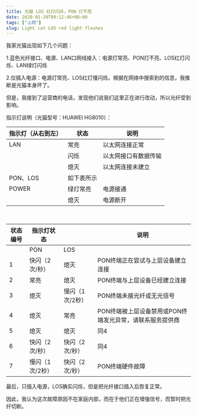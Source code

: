 ```yaml
---
title: 光猫 LOS 红灯闪烁，PON 灯不亮
date: 2020-05-20T09:12:46+08:00
tags: ["上网"]
slug: Light cat LOS red light flashes
---
```


我家光猫出现如下几个问题：

1.蓝色光纤接口、电源、LAN口网线接入：电源灯常亮、PON灯不亮、LOS红灯闪烁、LAN绿灯闪烁

2.仅插入电源：电源灯常亮、LOS红灯慢闪烁。根据在网络中搜索到的信息，我推断是光猫本身坏了。

但是，我接到了运营商的电话，发现他们说我们这里正在进行改动，所以光纤受到影响。

指示灯说明（光猫型号：HUAWEI HG8010）：

| 指示灯（从右到左） | 状态       | 说明                 |
| ------------------ | ---------- | -------------------- |
| LAN                | 常亮       | 以太网连接正常       |
|                    | 闪烁       | 以太网接口有数据传输 |
|                    | 熄灭       | 以太网连接未建立     |
| PON、LOS           | 如下表所示 |                      |
| POWER              | 绿灯常亮   | 电源接通             |
|                    | 熄灭       | 电源断开             |

</br>

| 状态编号 | 指示灯状态      |                 | 说明                                                     |
| -------- | --------------- | --------------- | -------------------------------------------------------- |
|          | PON             | LOS             |                                                          |
| 1        | 快闪（2次/秒）  | 熄灭            | PON终端正在尝试与上层设备建立连接                        |
| 2        | 常亮            | 熄灭            | PON终端与上层设备已经建立连接                            |
| 3        | 熄灭            | 慢闪（1次/2秒） | PON终端未接光纤或无光信号                                |
| 4        | 熄灭            | 常亮            | PON终端被上层设备禁用或PON终端发光异常，请联系服务提供商 |
| 5        | 熄灭            | 熄灭            | 同4                                                      |
| 6        | 快闪（2次/秒）  | 快闪（2次/秒）  | 同4                                                      |
| 7        | 慢闪（1次/2秒） | 快闪（2次/秒）  | PON终端硬件故障                                          |

最后，只插入电源，LOS确实闪烁，但是把光纤接口插入后恢复正常。

因此，我认为这次故障原因不在家庭内部，而在于他们正在增强信号，而暂时把光纤切断。
